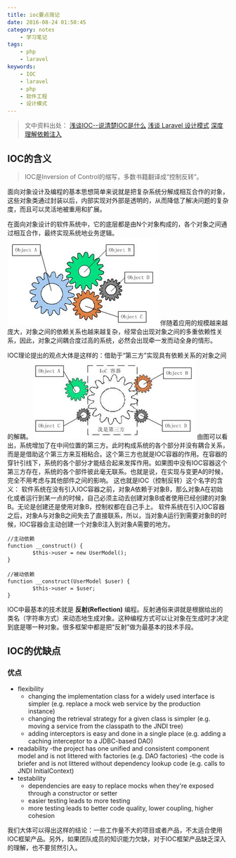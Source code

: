 ```yaml
---
title: ioc要点简记
date: 2016-08-24 01:50:45
category: notes
    - 学习笔记
tags:
    - php
    - laravel
keywords:
    - IOC
    - laravel
    - php
    - 软件工程
    - 设计模式
---
```


>文中资料出处：
>[浅谈IOC--说清楚IOC是什么](http://www.cnblogs.com/DebugLZQ/archive/2013/06/05/3107957.html)
>[浅谈 Laravel 设计模式](https://phphub.org/topics/1954)
>[深度理解依赖注入](http://www.cnblogs.com/xingyukun/archive/2007/10/20/931331.html)

## IOC的含义

>IOC是Inversion of Control的缩写，多数书籍翻译成“控制反转”。

面向对象设计及编程的基本思想简单来说就是把复杂系统分解成相互合作的对象，这些对象类通过封装以后，内部实现对外部是透明的，从而降低了解决问题的复杂度，而且可以灵活地被重用和扩展。

<!-- more -->

在面向对象设计的软件系统中，它的底层都是由N个对象构成的，各个对象之间通过相互合作，最终实现系统地业务逻辑。
![img](/img/2016-8-31-ioc-notes_1.png)
伴随着应用的规模越来越庞大，对象之间的依赖关系也越来越复杂，经常会出现对象之间的多重依赖性关系，因此，对象之间耦合度过高的系统，必然会出现牵一发而动全身的情形。

IOC理论提出的观点大体是这样的：借助于“第三方”实现具有依赖关系的对象之间的解耦。
![img](/img/2016-8-31-ioc-notes_2.png)
由图可以看出，系统增加了在中间位置的第三方。此时构成系统的各个部分并没有耦合关系，而是是借助这个第三方来互相粘合。这个第三方也就是IOC容器的作用。在容器的穿针引线下，系统的各个部分才能结合起来发挥作用。如果图中没有IOC容器这个第三方存在，系统的各个部件彼此毫无联系。也就是说，在实现与变更A的时候，完全不用考虑与其他部件之间的影响。
这也就是IOC（控制反转）这个名字的含义： 软件系统在没有引入IOC容器之前，对象A依赖于对象B，那么对象A在初始化或者运行到某一点的时候，自己必须主动去创建对象B或者使用已经创建的对象B。无论是创建还是使用对象B，控制权都在自己手上。
软件系统在引入IOC容器之后，对象A与对象B之间失去了直接联系，所以，当对象A运行到需要对象B的时候，IOC容器会主动创建一个对象B注入到对象A需要的地方。

    //主动依赖
    function __construct() {
            $this->user = new UserModel();
    }

    //被动依赖
    function __construct(UserModel $user) {
            $this->user = $user;
    }

IOC中最基本的技术就是 __反射(Reflection)__ 编程。反射通俗来讲就是根据给出的类名（字符串方式）来动态地生成对象。这种编程方式可以让对象在生成时才决定到底是哪一种对象。很多框架中都是把“反射”做为最基本的技术手段。

## IOC的优缺点

### 优点

* flexibility
    - changing the implementation class for a widely used interface is simpler (e.g. replace a mock web service by the production instance)
    - changing the retrieval strategy for a given class is simpler (e.g. moving a service from the classpath to the JNDI tree)
    - adding interceptors is easy and done in a single place (e.g. adding a caching interceptor to a JDBC-based DAO)
* readability
    -the project has one unified and consistent component model and is not littered with factories (e.g. DAO factories)
    -the code is briefer and is not littered without dependency lookup code (e.g. calls to JNDI InitialContext)
* testability
    - dependencies are easy to replace mocks when they're exposed through a constructor or setter
    - easier testing leads to more testing
    - more testing leads to better code quality, lower coupling, higher cohesion

我们大体可以得出这样的结论：一些工作量不大的项目或者产品，不太适合使用IOC框架产品。另外，如果团队成员的知识能力欠缺，对于IOC框架产品缺乏深入的理解，也不要贸然引入。
<!--stackedit_data:
eyJoaXN0b3J5IjpbLTMxOTU1MzA5XX0=
-->